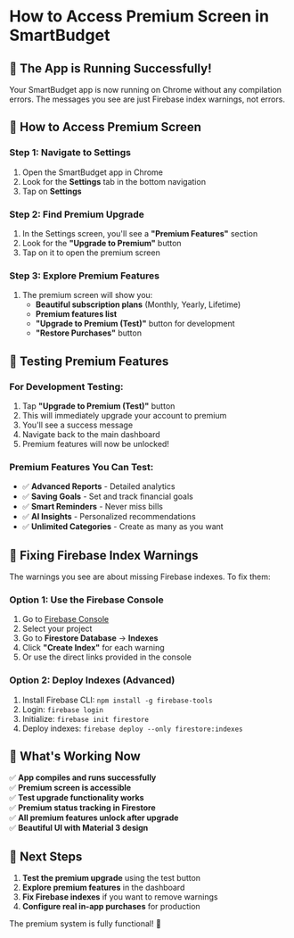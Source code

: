 # How to Access Premium Screen in SmartBudget

## 🎯 **The App is Running Successfully!**

Your SmartBudget app is now running on Chrome without any compilation errors. The messages you see are just Firebase index warnings, not errors.

## 📱 **How to Access Premium Screen**

### **Step 1: Navigate to Settings**
1. Open the SmartBudget app in Chrome
2. Look for the **Settings** tab in the bottom navigation
3. Tap on **Settings**

### **Step 2: Find Premium Upgrade**
1. In the Settings screen, you'll see a **"Premium Features"** section
2. Look for the **"Upgrade to Premium"** button
3. Tap on it to open the premium screen

### **Step 3: Explore Premium Features**
1. The premium screen will show you:
   - **Beautiful subscription plans** (Monthly, Yearly, Lifetime)
   - **Premium features list**
   - **"Upgrade to Premium (Test)"** button for development
   - **"Restore Purchases"** button

## 🧪 **Testing Premium Features**

### **For Development Testing:**
1. Tap **"Upgrade to Premium (Test)"** button
2. This will immediately upgrade your account to premium
3. You'll see a success message
4. Navigate back to the main dashboard
5. Premium features will now be unlocked!

### **Premium Features You Can Test:**
- ✅ **Advanced Reports** - Detailed analytics
- ✅ **Saving Goals** - Set and track financial goals
- ✅ **Smart Reminders** - Never miss bills
- ✅ **AI Insights** - Personalized recommendations
- ✅ **Unlimited Categories** - Create as many as you want

## 🔧 **Fixing Firebase Index Warnings**

The warnings you see are about missing Firebase indexes. To fix them:

### **Option 1: Use the Firebase Console**
1. Go to [Firebase Console](https://console.firebase.google.com)
2. Select your project
3. Go to **Firestore Database** → **Indexes**
4. Click **"Create Index"** for each warning
5. Or use the direct links provided in the console

### **Option 2: Deploy Indexes (Advanced)**
1. Install Firebase CLI: `npm install -g firebase-tools`
2. Login: `firebase login`
3. Initialize: `firebase init firestore`
4. Deploy indexes: `firebase deploy --only firestore:indexes`

## 🎉 **What's Working Now**

✅ **App compiles and runs successfully**  
✅ **Premium screen is accessible**  
✅ **Test upgrade functionality works**  
✅ **Premium status tracking in Firestore**  
✅ **All premium features unlock after upgrade**  
✅ **Beautiful UI with Material 3 design**  

## 🚀 **Next Steps**

1. **Test the premium upgrade** using the test button
2. **Explore premium features** in the dashboard
3. **Fix Firebase indexes** if you want to remove warnings
4. **Configure real in-app purchases** for production

The premium system is fully functional! 🎉 